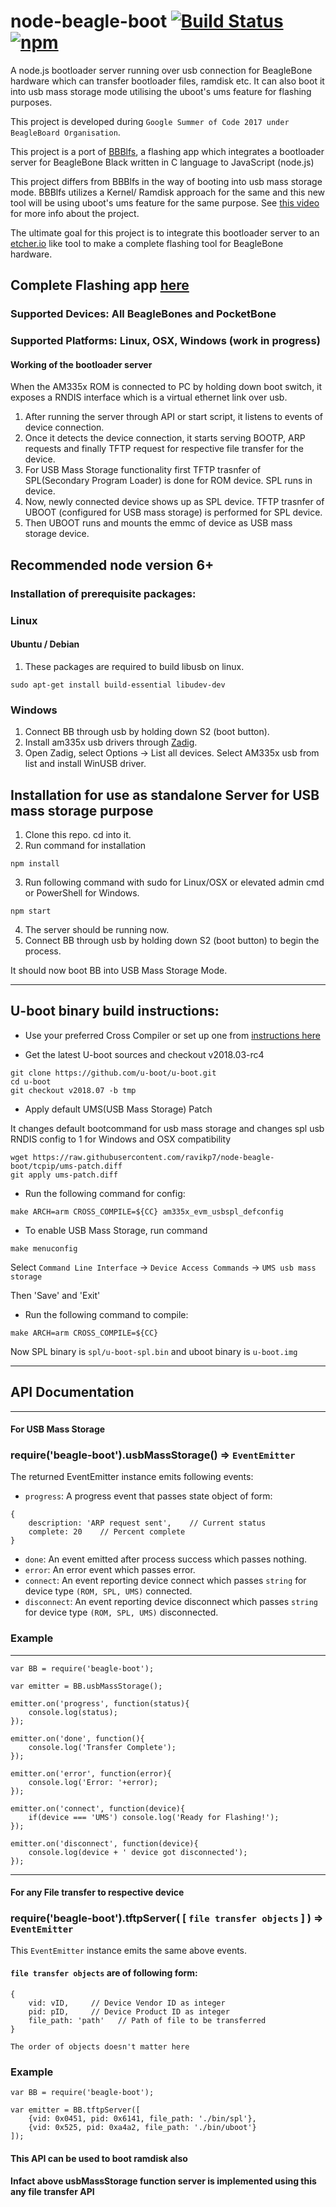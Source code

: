# node-beagle-boot  [![Build Status](https://travis-ci.org/ravikp7/node-beagle-boot.svg?branch=master)](https://travis-ci.org/ravikp7/node-beagle-boot) [![npm](https://img.shields.io/npm/v/beagle-boot.svg)](https://www.npmjs.com/package/beagle-boot)
A node.js bootloader server running over usb connection for BeagleBone hardware which can transfer bootloader files, ramdisk etc. It can also boot it into usb mass storage mode utilising the uboot's ums feature for flashing purposes.

This project is developed during `Google Summer of Code 2017 under BeagleBoard Organisation`.

This project is a port of [BBBlfs](https://github.com/ungureanuvladvictor/BBBlfs), a flashing app which integrates a bootloader server for BeagleBone Black written in C language to JavaScript (node.js)

This project differs from BBBlfs in the way of booting into usb mass storage mode. BBBlfs utilizes a Kernel/ Ramdisk approach for the same and this new tool will be using uboot's ums feature for the same purpose. See [this video](https://www.youtube.com/watch?v=5JYfh2_0x8s) for more info about the project.

The ultimate goal for this project is to integrate this bootloader server to an [etcher.io](https://etcher.io) like tool to make a complete flashing tool for BeagleBone hardware.
## Complete Flashing app [here](https://github.com/ravikp7/BeagleBoot)

### Supported Devices: All BeagleBones and PocketBone
### Supported Platforms: Linux, OSX, Windows (work in progress)

#### Working of the bootloader server
When the AM335x ROM is connected to PC by holding down boot switch, it exposes a RNDIS interface which is a virtual ethernet link over usb.
1. After running the server through API or start script, it listens to events of device connection.
2. Once it detects the device connection, it starts serving BOOTP, ARP requests and finally TFTP request for respective file transfer for the device. 
3. For USB Mass Storage functionality first TFTP trasnfer of SPL(Secondary Program Loader) is done for ROM device. SPL runs in device.
4. Now, newly connected device shows up as SPL device. TFTP trasnfer of UBOOT (configured for USB mass storage) is performed for SPL device.
5. Then UBOOT runs and mounts the emmc of device as USB mass storage device. 

## Recommended node version 6+

### Installation of prerequisite packages:
### Linux
#### Ubuntu / Debian
1. These packages are required to build libusb on linux.
```
sudo apt-get install build-essential libudev-dev
```

### Windows
1. Connect BB through usb by holding down S2 (boot button).
2. Install am335x usb drivers through [Zadig](http://zadig.akeo.ie/).
3. Open Zadig, select Options -> List all devices. Select AM335x usb from list and install WinUSB driver.

## Installation for use as standalone Server for USB mass storage purpose
1. Clone this repo. cd into it.
2. Run command for installation
```
npm install
```
3. Run following command with sudo for Linux/OSX or elevated admin cmd or PowerShell for Windows.
```
npm start
```
4. The server should be running now.
5. Connect BB through usb by holding down S2 (boot button) to begin the process.

It should now boot BB into USB Mass Storage Mode.

___
## U-boot binary build instructions:
* Use your preferred Cross Compiler or set up one from [instructions here](http://eewiki.net/display/linuxonarm/BeagleBone+Black#BeagleBoneBlack-ARMCrossCompiler:GCC)

* Get the latest U-boot sources and checkout v2018.03-rc4
```
git clone https://github.com/u-boot/u-boot.git
cd u-boot
git checkout v2018.07 -b tmp
```
* Apply default UMS(USB Mass Storage) Patch

It changes default bootcommand for usb mass storage and changes spl usb RNDIS config to 1 for Windows and OSX compatibility
```
wget https://raw.githubusercontent.com/ravikp7/node-beagle-boot/tcpip/ums-patch.diff
git apply ums-patch.diff
```
* Run the following command for config:
```
make ARCH=arm CROSS_COMPILE=${CC} am335x_evm_usbspl_defconfig
```
* To enable USB Mass Storage, run command
```
make menuconfig
```
Select `Command Line Interface` -> `Device Access Commands` -> `UMS usb mass storage`

Then 'Save' and 'Exit'

* Run the following command to compile:
```
make ARCH=arm CROSS_COMPILE=${CC}
```
Now SPL binary is `spl/u-boot-spl.bin` and uboot binary is `u-boot.img`

___
## API Documentation
___
#### For USB Mass Storage
### require('beagle-boot').usbMassStorage() => `EventEmitter`
The returned EventEmitter instance emits following events:
* `progress`: A progress event that passes state object of form:
```
{
    description: 'ARP request sent',    // Current status
    complete: 20    // Percent complete
}
```
* `done`: An event emitted after process success which passes nothing.
* `error`: An error event which passes error.
* `connect`: An event reporting device connect which passes `string` for device type `(ROM, SPL, UMS)` connected.
* `disconnect`: An event reporting device disconnect which passes `string` for device type `(ROM, SPL, UMS)` disconnected.

### Example
___
```
var BB = require('beagle-boot');

var emitter = BB.usbMassStorage();

emitter.on('progress', function(status){
    console.log(status);
});

emitter.on('done', function(){
    console.log('Transfer Complete');
});

emitter.on('error', function(error){
    console.log('Error: '+error);
});

emitter.on('connect', function(device){
    if(device === 'UMS') console.log('Ready for Flashing!');
});

emitter.on('disconnect', function(device){
    console.log(device + ' device got disconnected');
});
```
___
#### For any File transfer to respective device
### require('beagle-boot').tftpServer( [ `file transfer objects` ] ) => `EventEmitter`
This `EventEmitter` instance emits the same above events.
#### `file transfer objects` are of following form:
```
{
    vid: vID,     // Device Vendor ID as integer
    pid: pID,     // Device Product ID as integer
    file_path: 'path'   // Path of file to be transferred
}
```
`The order of objects doesn't matter here`
### Example
```
var BB = require('beagle-boot');

var emitter = BB.tftpServer([
    {vid: 0x0451, pid: 0x6141, file_path: './bin/spl'},
    {vid: 0x525, pid: 0xa4a2, file_path: './bin/uboot'}
]);
```
#### This API can be used to boot ramdisk also
#### Infact above usbMassStorage function server is implemented using this any file transfer API



